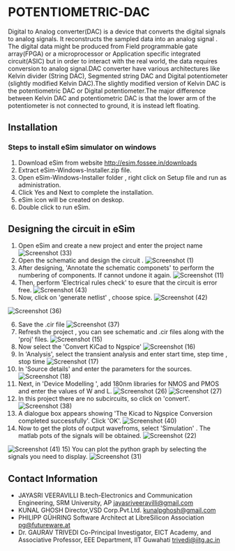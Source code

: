 # POTENTIOMETRIC-DAC
Digital to Analog converter(DAC) is a device that converts the digital signals to analog signals. It reconstructs the sampled data into an analog signal . The digital data might be produced from Field programmable gate array(FPGA) or a microprocessor or Application specific integrated circuit(ASIC) but in order to interact with the real world, the data requires conversion to analog signal.DAC converter have various architectures like Kelvin divider (String DAC), Segmented string DAC and Digital potentiometer (slightly modified Kelvin DAC).The slightly modified version of Kelvin DAC is the potentiometric DAC or Digital potentiometer.The major difference between Kelvin DAC and potentiometric DAC is that the lower arm of the potentiometer is not connected to ground, it is instead left floating.

## Installation 
### Steps to install eSim simulator on windows
1) Download eSim from website http://esim.fossee.in/downloads
2) Extract eSim-Windows-Installer.zip file. 
3) Open eSim-Windows-Installer folder , right click on Setup file and run as administration. 
4) Click Yes and Next to complete the installation. 
5) eSim icon will be created on deskop.
6) Double click to run eSim.

##  Designing the circuit in eSim
1) Open eSim and create a new project and enter the project name
![Screenshot (33)](https://user-images.githubusercontent.com/40025087/85165589-afe98c80-b283-11ea-8ae8-c4215b86864e.png)
2) Open the schematic and design the circuit .
![Screenshot (1)](https://user-images.githubusercontent.com/40025087/85165821-0787f800-b284-11ea-80ab-c05095f6c998.png)
3) After designing, 'Annotate the schematic componets' to perform the numbering of components. If cannot undone it again.
![Screenshot (11)](https://user-images.githubusercontent.com/40025087/85166170-8715c700-b284-11ea-834b-7d58d8ba8b25.png)
4) Then, perform 'Electrical rules check' to esure that the circuit is error free.
![Screenshot (43)](https://user-images.githubusercontent.com/40025087/85173062-fe9d2380-b28f-11ea-9e4f-84dff3d1d6d9.png)
5) Now, click on 'generate netlist' , choose spice.
![Screenshot (42)](https://user-images.githubusercontent.com/40025087/85172693-38215f00-b28f-11ea-9420-6f8511e1a9f2.png)

![Screenshot (36)](https://user-images.githubusercontent.com/40025087/85167302-3dc67700-b286-11ea-9996-666e31e0a0a4.png)

6) Save the .cir file
![Screenshot (37)](https://user-images.githubusercontent.com/40025087/85167786-ff7d8780-b286-11ea-9e8f-a499cb08eeb2.png)
7) Refresh the project , you can see schematic and .cir files along with the 'proj' files.
![Screenshot (15)](https://user-images.githubusercontent.com/40025087/85168245-b1b54f00-b287-11ea-9481-fda094542d0a.png)
8) Now select the 'Convert KiCad to Ngspice' 
![Screenshot (16)](https://user-images.githubusercontent.com/40025087/85168837-8c751080-b288-11ea-8c89-f7c4928caa55.png)
9) In 'Analysis', select the transient analysis and enter start time, step time , stop time
![Screenshot (17)](https://user-images.githubusercontent.com/40025087/85169231-21780980-b289-11ea-8c9c-48f891a8a73a.png)
10) In 'Source details' and enter the parameters for the sources. 
![Screenshot (18)](https://user-images.githubusercontent.com/40025087/85169521-90edf900-b289-11ea-9468-6b7233699e91.png)
11) Next, in 'Device Modelling ', add 180nm libraries for NMOS and PMOS and enter the values of W and L.
![Screenshot (26)](https://user-images.githubusercontent.com/40025087/85169969-50db4600-b28a-11ea-8258-ee643a194245.png)
![Screenshot (27)](https://user-images.githubusercontent.com/40025087/85170312-d232d880-b28a-11ea-8ca3-6ce30caa9ff9.png)
12) In this project there are no subcircuits, so click on 'convert'.
![Screenshot (38)](https://user-images.githubusercontent.com/40025087/85171228-3c984880-b28c-11ea-98fb-ccdc75adc1bb.png)
13) A dialogue box appears showing 'The Kicad to Ngspice Conversion completed successfully'. Click 'OK'.
![Screenshot (40)](https://user-images.githubusercontent.com/40025087/85171495-c1836200-b28c-11ea-8691-f9e49c23b1ef.png)
14) Now to get the plots of output wavefroms, select 'Simulation' . The matlab pots of the signals will be obtained.
![Screenshot (22)](https://user-images.githubusercontent.com/40025087/85171809-5a19e200-b28d-11ea-86eb-acb40e0920cf.png)

![Screenshot (41)](https://user-images.githubusercontent.com/40025087/85171983-bda40f80-b28d-11ea-8d11-1ac9a249497d.png)
15) You can plot the python graph by selecting the signals you need to display.
![Screenshot (31)](https://user-images.githubusercontent.com/40025087/85172278-5470cc00-b28e-11ea-9cbf-db946b16cab0.png)

## Contact Information
* JAYASRI VEERAVILLI B.tech-Electronics and Communication Engineering, SRM University, AP jayasriveeravilli@gmail.com
* KUNAL GHOSH Director,VSD Corp.Pvt.Ltd. kunalpghosh@gmail.com
* PHILIPP GÜHRING Software Architect at LibreSilicon Association pg@futureware.at
* Dr. GAURAV TRIVEDI Co-Principal Investigator, EICT Academy,
  and Associative Professor, EEE Department, IIT Guwahati trivedi@iitg.ac.in
